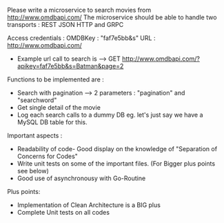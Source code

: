 Please write a microservice to search movies from http://www.omdbapi.com/
The microservice should be able to handle two transports : REST JSON HTTP and GRPC

Access credentials :
OMDBKey : "faf7e5bb&s"
URL : http://www.omdbapi.com/

* Example url call to search is --> GET http://www.omdbapi.com/?apikey=faf7e5bb&s=Batman&page=2

Functions to be implemented are :
- Search with pagination --> 2 parameters : "pagination" and "searchword"
- Get single detail of the movie
- Log each search calls to a dummy DB eg. let's just say we have a MySQL DB table for this.

Important aspects :
- Readability of code- Good display on the knowledge of "Separation of Concerns for Codes"
- Write unit tests on some of the important files. (For Bigger plus points see below)
- Good use of asynchronousy with Go-Routine

Plus points:
- Implementation of Clean Architecture is a BIG plus
- Complete Unit tests on all codes